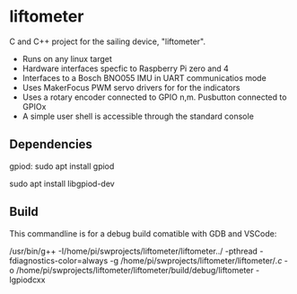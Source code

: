 # liftometer
C and C++ project for the  sailing device, "liftometer". 
- Runs on any linux target
- Hardware interfaces specfic to Raspberry Pi zero and 4
- Interfaces to a Bosch BNO055 IMU in UART communicatios mode 
- Uses MakerFocus PWM servo drivers for for the indicators
- Uses a rotary encoder connected to GPIO n,m. Pusbutton connected to GPIOx
- A simple user shell is accessible through the standard console
## Dependencies
gpiod:
	sudo apt install gpiod
 
   sudo apt install libgpiod-dev
## Build
This commandline is for a debug build comatible with GDB and VSCode:

/usr/bin/g++ -I/home/pi/swprojects/liftometer/liftometer../ -pthread -fdiagnostics-color=always -g /home/pi/swprojects/liftometer/liftometer/*.c* -o /home/pi/swprojects/liftometer/liftometer/build/debug/liftometer -lgpiodcxx
